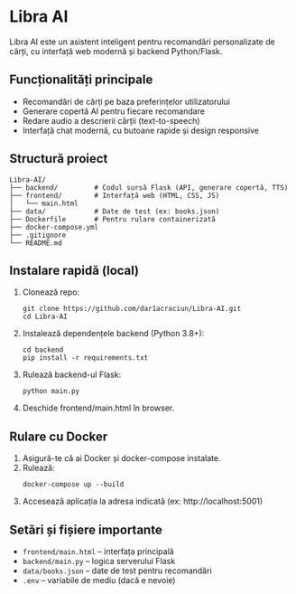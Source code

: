 # Libra AI

Libra AI este un asistent inteligent pentru recomandări personalizate de cărți, cu interfață web modernă și backend Python/Flask.

## Funcționalități principale
- Recomandări de cărți pe baza preferințelor utilizatorului
- Generare copertă AI pentru fiecare recomandare
- Redare audio a descrierii cărții (text-to-speech)
- Interfață chat modernă, cu butoane rapide și design responsive

## Structură proiect
```
Libra-AI/
├── backend/         # Codul sursă Flask (API, generare copertă, TTS)
├── frontend/        # Interfață web (HTML, CSS, JS)
│   └── main.html
├── data/            # Date de test (ex: books.json)
├── Dockerfile       # Pentru rulare containerizată
├── docker-compose.yml
├── .gitignore
└── README.md
```

## Instalare rapidă (local)
1. Clonează repo:
   ```
   git clone https://github.com/dar1acraciun/Libra-AI.git
   cd Libra-AI
   ```
2. Instalează dependențele backend (Python 3.8+):
   ```
   cd backend
   pip install -r requirements.txt
   ```
3. Rulează backend-ul Flask:
   ```
   python main.py
   ```
4. Deschide frontend/main.html în browser.

## Rulare cu Docker
1. Asigură-te că ai Docker și docker-compose instalate.
2. Rulează:
   ```
   docker-compose up --build
   ```
3. Accesează aplicația la adresa indicată (ex: http://localhost:5001)

## Setări și fișiere importante
- `frontend/main.html` – interfața principală
- `backend/main.py` – logica serverului Flask
- `data/books.json` – date de test pentru recomandări
- `.env` – variabile de mediu (dacă e nevoie)


